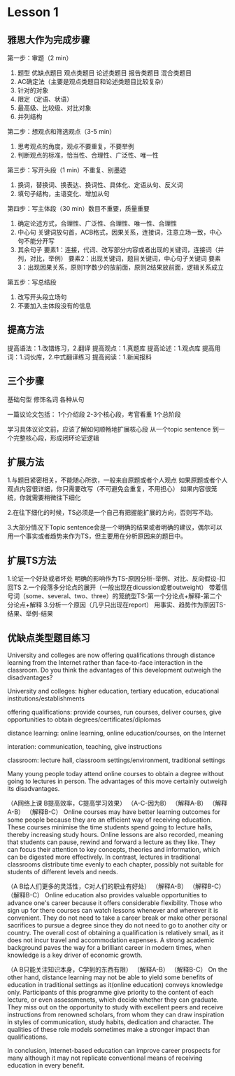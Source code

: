 # Lesson 1 

## 雅思大作为完成步骤

第一步：审题（2 min）
1. 题型
   优缺点题目
   观点类题目
   论述类题目
   报告类题目
   混合类题目
2. AC确定法（主要是观点类题目和论述类题目比较复杂）
3. 针对的对象
4. 限定（定语、状语）
5. 最高级、比较级、对比对象
6. 并列结构

第二步：想观点和筛选观点（3-5 min）
1. 思考观点的角度，观点不要重复，不要举例
2. 判断观点的标准，恰当性、合理性、广泛性、唯一性

第三步：写开头段（1 min）不重复、别墨迹
1. 换词，替换词、换表达、换词性、具体化、定语从句、反义词
2. 填句子结构，主语变化、增加从句

第四步：写主体段（30 min）数目不重要，质量重要
1. 确定论述方式，合理性、广泛性、合理性、唯一性、合理性
2. 中心句
   关键词放句首，ACB格式，因果关系，连接词，注意立场一致，中心句不能分开写
3. 其余句子
   要素1：连接，代词、改写部分内容或者出现的关键词，连接词（并列，对比，举例）
   要素2：出现关键词，题目关键词，中心句子关键词
   要素3：出现因果关系，原则1字数少的放前面，原则2结果放前面，逻辑关系成立

第五步：写总结段
1. 改写开头段立场句
2. 不要加入主体段没有的信息


## 提高方法

提高语法：1.改错练习，2.翻译
提高观点：1.真题库
提高论述：1.观点库
提高用词：1.词伙库，2.中式翻译练习
提高阅读：1.新闻报料


## 三个步骤

基础句型
修饰名词
各种从句

一篇议论文包括：
1个介绍段
2-3个核心段，考官看重
1个总阶段

学习具体议论文前，应该了解如何顺畅地扩展核心段
从一个topic sentence 到一个完整核心段，形成闭环论证逻辑


## 扩展方法

1.与题目紧密相关，不能随心所欲，一般来自原题或者个人观点
如果原题或者个人观点内容很详细，你只需要改写（不可避免会重复，不用担心）
如果内容很笼统，你就需要稍微往下细化

2.在往下细化的时候，TS必须是一个自己有把握能扩展的方向，否则写不动。

3.大部分情况下Topic sentence会是一个明确的结果或者明确的建议，偶尔可以用一个事实或者趋势来作为TS，但主要用在分析原因来的题目中。

## 扩展TS方法

1.论证一个好处或者坏处
明确的影响作为TS-原因分析-举例、对比、反向假设-扣回TS
2.一个段落多分论点的展开（一般出现在dicussion或者outweight）
带着信号词（some、several、two、three）的笼统型TS-第一个分论点+解释-第二个分论点+解释
3.分析一个原因（几乎只出现在report）
用事实、趋势作为原因TS-结果、举例-结果

## 优缺点类型题目练习

University and colleges are now offering qualifications through distance learning from the Internet rather than face-to-face interaction in the classroom. Do you think the advantages of this development outweigh the disadvantages?

University and colleges: higher education, tertiary education, educational institutions/establishments

offering qualifications: provide courses, run courses, deliver courses, give opportunities to obtain degrees/certificates/diplomas

distance learning: online learning, online education/courses, on the Internet

interation: communication, teaching, give instructions

classroom: lecture hall, classroom settings/environment, traditional settings

Many young people today attend online courses to obtain a degree without going to lectures in person. The advantages of this move certainly outweigh its disadvantages.

（A网络上课 B提高效率，C提高学习效果）
（A-C-因为B）
（解释A-B）
（解释A-B）
（解释B-C）
Online courses may have better learning outcomes for some people because they are an efficient way of receiving education. These courses minimise the time students spend going to lecture halls, thereby increasing study hours. Online lessons are also recorded, meaning that students can pause, rewind and forward a lecture as they like. They can focus their attention to key concepts, theories and information, which can be digested more effectively. In contrast, lectures in traditional classrooms distribute time evenly to each chapter, possibly not suitable for students of different levels and needs.

（A B给人们更多的灵活性，C对人们的职业有好处）
（解释A-B）
（解释B-C）
（解释B-C）
Online education also provides valuable opportunities to advance one's career because it offers considerable flexibility. Those who sign up for there courses can watch lessons whenever and wherever it is convenient. They do not need to take a career break or make other personal sacrifices to pursue a degree since they do not need to go to another city or country. The overall cost of obtaining a qualification is relatively small, as it does not incur travel and accommodation expenses. A strong academic background paves the way for a brilliant career in modern times, when knowledge is a key driver of economic growth.


（A B只能关注知识本身，C学到的东西有限）
（解释A-B）
（解释B-C）
On the other hand, distance learning may not be able to yield some benefits of education in traditional settings as it(online education) conveys knowledge only. Participants of this programme give priority to the content of each lecture, or even assessmenets, which decide whether they can graduate. They miss out on the opportunity to study with excellent peers and receive instructions from renowned scholars, from whom they can draw inspiration in styles of communication, study habits, dedication and character. The qualities of these role models sometimes make a stronger impact than qualifications.

In conclusion, Internet-based education can improve career prospects for many although it may not replicate conventional means of receiving education in every benefit.